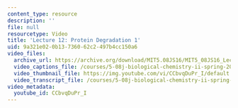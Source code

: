 ```yaml
---
content_type: resource
description: ''
file: null
resourcetype: Video
title: 'Lecture 12: Protein Degradation 1'
uid: 9a321e02-0b13-7360-62c2-497b4cc150a6
video_files:
  archive_url: https://archive.org/download/MIT5.08JS16/MIT5_08JS16_Lecture_12_300k.mp4
  video_captions_file: /courses/5-08j-biological-chemistry-ii-spring-2016/d2d2f7fb9ae253188338b1eaca6f6cea_CCbvqDuPr_I.vtt
  video_thumbnail_file: https://img.youtube.com/vi/CCbvqDuPr_I/default.jpg
  video_transcript_file: /courses/5-08j-biological-chemistry-ii-spring-2016/56253a01dfb35f6ed83249bdbcd2db84_CCbvqDuPr_I.pdf
video_metadata:
  youtube_id: CCbvqDuPr_I
---
```

